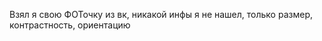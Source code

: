 Взял я свою ФОТочку из вк, никакой инфы я не нашел, только размер, контрастность, ориентацию

![]()

